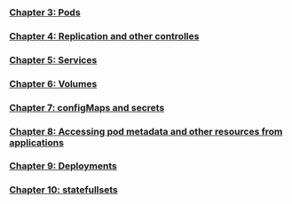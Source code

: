 ### [Chapter 3: Pods](core_concept/chapter-03.md "Pods")  
### [Chapter 4: Replication and other controlles](core_concept/chapter-04.md "Replication and other controlles")  
### [Chapter 5: Services](core_concept/chapter-05.md "Services")  
### [Chapter 6: Volumes](core_concept/chapter-06.md "Volumes")  
### [Chapter 7: configMaps and secrets](core_concept/chapter-07.md "configMaps and secrets")  
### [Chapter 8: Accessing pod metadata and other resources from applications](core_concept/chapter-08.md "accessing pod metadata and other resources from applications")  
### [Chapter 9: Deployments](core_concept/chapter-09.md "Deployments")  
### [Chapter 10: statefullsets](core_concept/chapter-10.md "statefullsets") 

